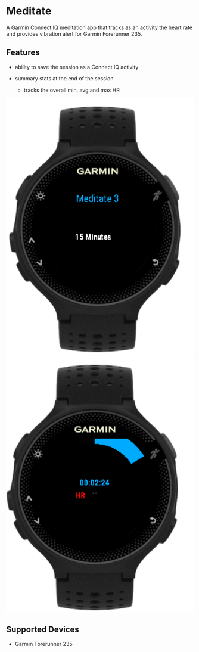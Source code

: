# Meditate

A Garmin Connect IQ meditation app that tracks as an activity the heart rate and provides vibration alert for Garmin Forerunner 235.
## Features

- ability to save the session as a Connect IQ activity
 
- summary stats at the end of the session
    - tracks the overall min, avg and max HR

![Session picker demo](userGuideScreenshots/sessionPickerDemo.gif)
![Session demo detailed](userGuideScreenshots/sessionDetailedDemo.gif)

## Supported Devices
- Garmin Forerunner 235

